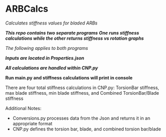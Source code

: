 # ARBCalcs
*Calculates stiffness values for bladed ARBs*

***This repo contains two separate programs***
***One runs stiffness calculations while the other returns stiffness vs rotation graphs***

*The following applies to both programs*

***Inputs are located in Properties.json***

***All calculations are handled within CNP.py***

**Run main.py and stiffness calculations will print in console**

There are four total stiffness calculations in CNP.py: TorsionBar stiffness, 
max blade stiffness, min blade stiffness, and Combined TorsionBar/Blade stiffness


Additional Notes:
- Conversions.py processes data from the Json and returns it in an appropriate format
- CNP.py defines the torsion bar, blade, and combined torsion bar/blade
